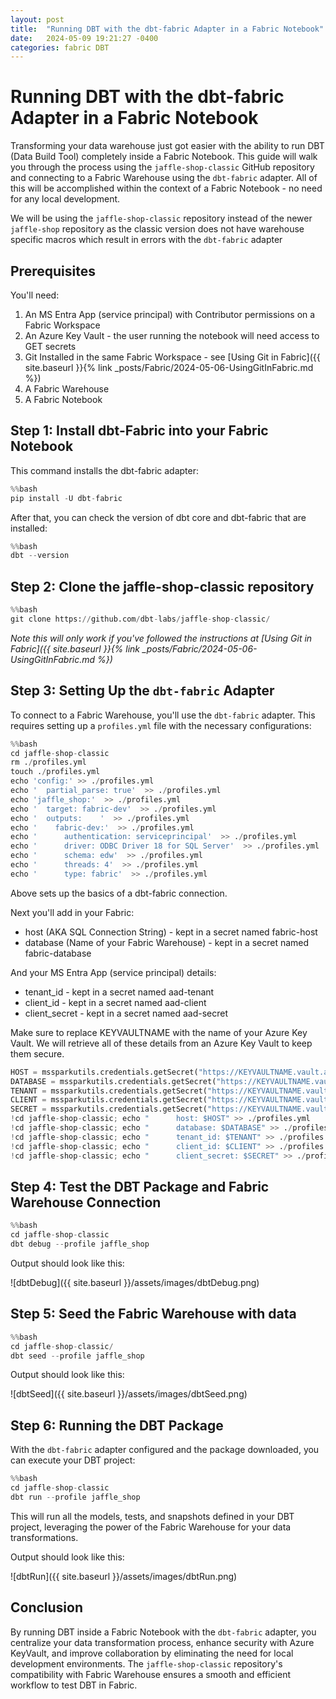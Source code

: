 ```yaml
---
layout: post
title:  "Running DBT with the dbt-fabric Adapter in a Fabric Notebook"
date:   2024-05-09 19:21:27 -0400
categories: fabric DBT
---
```


# Running DBT with the dbt-fabric Adapter in a Fabric Notebook

Transforming your data warehouse just got easier with the ability to run DBT (Data Build Tool) completely inside a Fabric Notebook. This guide will walk you through the process using the `jaffle-shop-classic` GitHub repository and connecting to a Fabric Warehouse using the `dbt-fabric` adapter.  All of this will be accomplished within the context of a Fabric Notebook - no need for any local development.

We will be using the `jaffle-shop-classic` repository instead of the newer `jaffle-shop` repository as the classic version does not have warehouse specific macros which result in errors with the `dbt-fabric` adapter

## **Prerequisites**

You'll need:
1. An MS Entra App (service principal) with Contributor permissions on a Fabric Workspace 
2. An Azure Key Vault - the user running the notebook will need access to GET secrets
3. Git Installed in the same Fabric Workspace - see [Using Git in Fabric]({{ site.baseurl }}{% link _posts/Fabric/2024-05-06-UsingGitInFabric.md %})
4. A Fabric Warehouse
5. A Fabric Notebook

## **Step 1: Install dbt-Fabric into your Fabric Notebook**

This command installs the dbt-fabric adapter:

```python
%%bash
pip install -U dbt-fabric
```

After that, you can check the version of dbt core and dbt-fabric that are installed:

```python
%%bash
dbt --version
```

## **Step 2: Clone the jaffle-shop-classic repository**

```python
%%bash
git clone https://github.com/dbt-labs/jaffle-shop-classic/
```

*Note this will only work if you've followed the instructions at [Using Git in Fabric]({{ site.baseurl }}{% link _posts/Fabric/2024-05-06-UsingGitInFabric.md %})*

## **Step 3: Setting Up the `dbt-fabric` Adapter**

To connect to a Fabric Warehouse, you'll use the `dbt-fabric` adapter. This requires setting up a `profiles.yml` file with the necessary configurations:

```python
%%bash
cd jaffle-shop-classic
rm ./profiles.yml
touch ./profiles.yml
echo 'config:' >> ./profiles.yml
echo '  partial_parse: true'  >> ./profiles.yml
echo 'jaffle_shop:'  >> ./profiles.yml
echo '  target: fabric-dev'  >> ./profiles.yml
echo '  outputs:    '  >> ./profiles.yml
echo '    fabric-dev:'  >> ./profiles.yml
echo '      authentication: serviceprincipal'  >> ./profiles.yml
echo '      driver: ODBC Driver 18 for SQL Server'  >> ./profiles.yml
echo '      schema: edw'  >> ./profiles.yml
echo '      threads: 4'  >> ./profiles.yml
echo '      type: fabric'  >> ./profiles.yml
```

Above sets up the basics of a dbt-fabric connection.  

Next you'll add in your Fabric:
* host (AKA SQL Connection String) - kept in a secret named fabric-host
* database (Name of your Fabric Warehouse) - kept in a secret named fabric-database

And your MS Entra App (service principal) details:  
* tenant_id - kept in a secret named aad-tenant
* client_id - kept in a secret named aad-client
* client_secret - kept in a secret named aad-secret

Make sure to replace KEYVAULTNAME with the name of your Azure Key Vault.  We will retrieve all of these details from an Azure Key Vault to keep them secure.

```python
HOST = mssparkutils.credentials.getSecret("https://KEYVAULTNAME.vault.azure.net/","fabric-host")
DATABASE = mssparkutils.credentials.getSecret("https://KEYVAULTNAME.vault.azure.net/","fabric-database")
TENANT = mssparkutils.credentials.getSecret("https://KEYVAULTNAME.vault.azure.net/","aad-tenant")
CLIENT = mssparkutils.credentials.getSecret("https://KEYVAULTNAME.vault.azure.net/","aad-client")
SECRET = mssparkutils.credentials.getSecret("https://KEYVAULTNAME.vault.azure.net/","aad-secret")
!cd jaffle-shop-classic; echo "      host: $HOST" >> ./profiles.yml
!cd jaffle-shop-classic; echo "      database: $DATABASE" >> ./profiles.yml
!cd jaffle-shop-classic; echo "      tenant_id: $TENANT" >> ./profiles.yml
!cd jaffle-shop-classic; echo "      client_id: $CLIENT" >> ./profiles.yml
!cd jaffle-shop-classic; echo "      client_secret: $SECRET" >> ./profiles.yml
```

## **Step 4: Test the DBT Package and Fabric Warehouse Connection**

```python
%%bash
cd jaffle-shop-classic
dbt debug --profile jaffle_shop
```

Output should look like this:

![dbtDebug]({{ site.baseurl }}/assets/images/dbtDebug.png)

## **Step 5: Seed the Fabric Warehouse with data**

```python
%%bash
cd jaffle-shop-classic/
dbt seed --profile jaffle_shop
```

Output should look like this:

![dbtSeed]({{ site.baseurl }}/assets/images/dbtSeed.png)

## **Step 6: Running the DBT Package**

With the `dbt-fabric` adapter configured and the package downloaded, you can execute your DBT project:

```python
%%bash
cd jaffle-shop-classic
dbt run --profile jaffle_shop
```

This will run all the models, tests, and snapshots defined in your DBT project, leveraging the power of the Fabric Warehouse for your data transformations.

Output should look like this:

![dbtRun]({{ site.baseurl }}/assets/images/dbtRun.png)

## **Conclusion**

By running DBT inside a Fabric Notebook with the `dbt-fabric` adapter, you centralize your data transformation process, enhance security with Azure KeyVault, and improve collaboration by eliminating the need for local development environments. The `jaffle-shop-classic` repository's compatibility with Fabric Warehouse ensures a smooth and efficient workflow to test DBT in Fabric.
